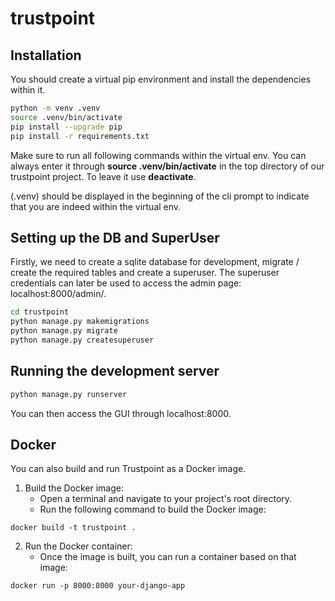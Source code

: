 # trustpoint

## Installation

You should create a virtual pip environment and install the dependencies within it.

```bash
python -m venv .venv
source .venv/bin/activate
pip install --upgrade pip
pip install -r requirements.txt
```

Make sure to run all following commands within the virtual env. You can always enter it through **source .venv/bin/activate**
in the top directory of our trustpoint project. To leave it use **deactivate**.

(.venv) should be displayed in the beginning of the cli prompt to indicate that you are indeed within the virtual env.

## Setting up the DB and SuperUser

Firstly, we need to create a sqlite database for development, migrate / create the required tables and create
a superuser.  The superuser credentials can later be used to access the admin page: localhost:8000/admin/.

```bash
cd trustpoint
python manage.py makemigrations
python manage.py migrate
python manage.py createsuperuser
```

## Running the development server

```bash
python manage.py runserver
```

You can then access the GUI through localhost:8000.

## Docker

You can also build and run Trustpoint as a Docker image. 

1. Build the Docker image:
   * Open a terminal and navigate to your project's root directory.
   * Run the following command to build the Docker image:
```
docker build -t trustpoint .
```
2. Run the Docker container:
   * Once the image is built, you can run a container based on that image:
```
docker run -p 8000:8000 your-django-app
```


